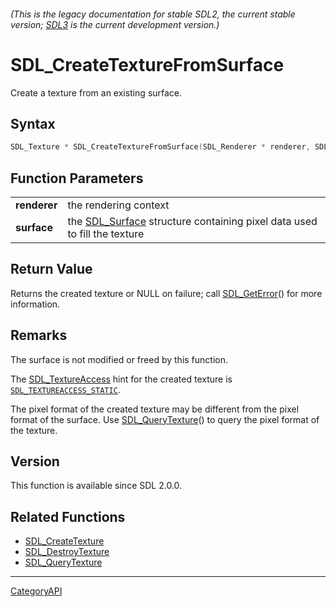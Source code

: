 ###### (This is the legacy documentation for stable SDL2, the current stable version; [SDL3](https://wiki.libsdl.org/SDL3/) is the current development version.)
# SDL_CreateTextureFromSurface

Create a texture from an existing surface.

## Syntax

```c
SDL_Texture * SDL_CreateTextureFromSurface(SDL_Renderer * renderer, SDL_Surface * surface);

```

## Function Parameters

|                  |                                                                                         |
| ---------------- | --------------------------------------------------------------------------------------- |
| **renderer**     | the rendering context                                                                   |
| **surface**      | the [SDL_Surface](SDL_Surface.md) structure containing pixel data used to fill the texture |

## Return Value

Returns the created texture or NULL on failure; call
[SDL_GetError](SDL_GetError.md)() for more information.

## Remarks

The surface is not modified or freed by this function.

The [SDL_TextureAccess](SDL_TextureAccess.md) hint for the created texture is
[`SDL_TEXTUREACCESS_STATIC`](SDL_TEXTUREACCESS_STATIC).

The pixel format of the created texture may be different from the pixel
format of the surface. Use [SDL_QueryTexture](SDL_QueryTexture.md)() to query
the pixel format of the texture.

## Version

This function is available since SDL 2.0.0.

## Related Functions

* [SDL_CreateTexture](SDL_CreateTexture.md)
* [SDL_DestroyTexture](SDL_DestroyTexture.md)
* [SDL_QueryTexture](SDL_QueryTexture.md)

----
[CategoryAPI](CategoryAPI.md)
